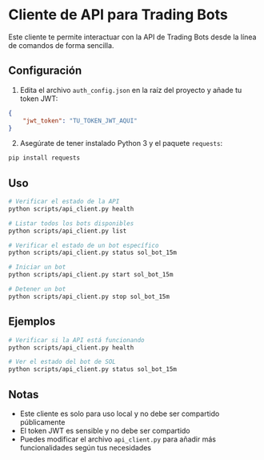 # Cliente de API para Trading Bots

Este cliente te permite interactuar con la API de Trading Bots desde la línea de comandos de forma sencilla.

## Configuración

1. Edita el archivo `auth_config.json` en la raíz del proyecto y añade tu token JWT:

```json
{
    "jwt_token": "TU_TOKEN_JWT_AQUI"
}
```

2. Asegúrate de tener instalado Python 3 y el paquete `requests`:

```bash
pip install requests
```

## Uso

```bash
# Verificar el estado de la API
python scripts/api_client.py health

# Listar todos los bots disponibles
python scripts/api_client.py list

# Verificar el estado de un bot específico
python scripts/api_client.py status sol_bot_15m

# Iniciar un bot
python scripts/api_client.py start sol_bot_15m

# Detener un bot
python scripts/api_client.py stop sol_bot_15m
```

## Ejemplos

```bash
# Verificar si la API está funcionando
python scripts/api_client.py health

# Ver el estado del bot de SOL
python scripts/api_client.py status sol_bot_15m
```

## Notas

- Este cliente es solo para uso local y no debe ser compartido públicamente
- El token JWT es sensible y no debe ser compartido
- Puedes modificar el archivo `api_client.py` para añadir más funcionalidades según tus necesidades

